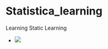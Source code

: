 # Statistica_learning
Learning Static Learning


- <img src="https://latex.codecogs.com/gif.latex?O_t=\text { Onset event at time bin } t " /> 
